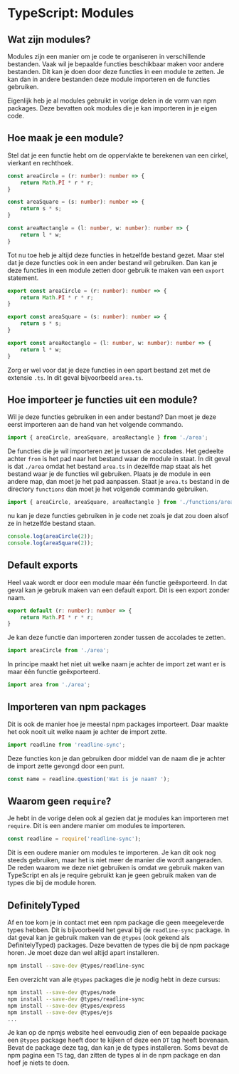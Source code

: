 # TypeScript: Modules

## Wat zijn modules?

Modules zijn een manier om je code te organiseren in verschillende bestanden. Vaak wil je bepaalde functies beschikbaar maken voor andere bestanden. Dit kan je doen door deze functies in een module te zetten. Je kan dan in andere bestanden deze module importeren en de functies gebruiken. 

Eigenlijk heb je al modules gebruikt in vorige delen in de vorm van npm packages. Deze bevatten ook modules die je kan importeren in je eigen code. 

## Hoe maak je een module?

Stel dat je een functie hebt om de oppervlakte te berekenen van een cirkel, vierkant en rechthoek.

```typescript
const areaCircle = (r: number): number => {
    return Math.PI * r * r;
}

const areaSquare = (s: number): number => {
    return s * s;
}

const areaRectangle = (l: number, w: number): number => {
    return l * w;
}
```

Tot nu toe heb je altijd deze functies in hetzelfde bestand gezet. Maar stel dat je deze functies ook in een ander bestand wil gebruiken. Dan kan je deze functies in een module zetten door gebruik te maken van een `export` statement. 

```typescript
export const areaCircle = (r: number): number => {
    return Math.PI * r * r;
}

export const areaSquare = (s: number): number => {
    return s * s;
}

export const areaRectangle = (l: number, w: number): number => {
    return l * w;
}
```

Zorg er wel voor dat je deze functies in een apart bestand zet met de extensie `.ts`. In dit geval bijvoorbeeld `area.ts`.


## Hoe importeer je functies uit een module?

Wil je deze functies gebruiken in een ander bestand? Dan moet je deze eerst importeren aan de hand van het volgende commando.

```typescript
import { areaCircle, areaSquare, areaRectangle } from './area';
```

De functies die je wil importeren zet je tussen de accolades. Het gedeelte achter `from` is het pad naar het bestand waar de module in staat. In dit geval is dat `./area` omdat het bestand `area.ts` in dezelfde map staat als het bestand waar je de functies wil gebruiken. Plaats je de module in een andere map, dan moet je het pad aanpassen. Staat je `area.ts` bestand in de directory `functions` dan moet je het volgende commando gebruiken.

```typescript
import { areaCircle, areaSquare, areaRectangle } from './functions/area';
```

nu kan je deze functies gebruiken in je code net zoals je dat zou doen alsof ze in hetzelfde bestand staan.

```typescript
console.log(areaCircle(2));
console.log(areaSquare(2));
```

## Default exports

Heel vaak wordt er door een module maar één functie geëxporteerd. In dat geval kan je gebruik maken van een default export. Dit is een export zonder naam.  

```typescript
export default (r: number): number => {
    return Math.PI * r * r;
}
```

Je kan deze functie dan importeren zonder tussen de accolades te zetten. 

```typescript
import areaCircle from './area';
```

In principe maakt het niet uit welke naam je achter de import zet want er is maar één functie geëxporteerd. 

```typescript
import area from './area';
```

## Importeren van npm packages

Dit is ook de manier hoe je meestal npm packages importeert. Daar maakte het ook nooit uit welke naam je achter de import zette.

```typescript
import readline from 'readline-sync';
```

Deze functies kon je dan gebruiken door middel van de naam die je achter de import zette gevongd door een punt. 

```typescript
const name = readline.question('Wat is je naam? ');
```

## Waarom geen `require`?

Je hebt in de vorige delen ook al gezien dat je modules kan importeren met `require`. Dit is een andere manier om modules te importeren. 

```typescript
const readline = require('readline-sync');
```

Dit is een oudere manier om modules te importeren. Je kan dit ook nog steeds gebruiken, maar het is niet meer de manier die wordt aangeraden. De reden waarom we deze niet gebruiken is omdat we gebruik maken van TypeScript en als je require gebruikt kan je geen gebruik maken van de types die bij de module horen.

## DefinitelyTyped

Af en toe kom je in contact met een npm package die geen meegeleverde types hebben. Dit is bijvoorbeeld het geval bij de `readline-sync` package. In dat geval kan je gebruik maken van de `@types` (ook gekend als DefinitelyTyped) packages. Deze bevatten de types die bij de npm package horen. Je moet deze dan wel altijd apart installeren.

```bash
npm install --save-dev @types/readline-sync
```

Een overzicht van alle `@types` packages die je nodig hebt in deze cursus:
    
```bash 
npm install --save-dev @types/node
npm install --save-dev @types/readline-sync
npm install --save-dev @types/express
npm install --save-dev @types/ejs
...
```

Je kan op de npmjs website heel eenvoudig zien of een bepaalde package een `@types` package heeft door te kijken of deze een `DT` tag heeft bovenaan. Bevat de package deze tag, dan kan je de types installeren. Soms bevat de npm pagina een `TS` tag, dan zitten de types al in de npm package en dan hoef je niets te doen. 